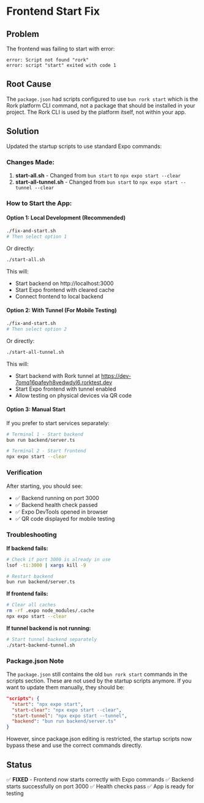 # Frontend Start Fix

## Problem
The frontend was failing to start with error:
```
error: Script not found "rork"
error: script "start" exited with code 1
```

## Root Cause
The `package.json` had scripts configured to use `bun rork start` which is the Rork platform CLI command, not a package that should be installed in your project. The Rork CLI is used by the platform itself, not within your app.

## Solution
Updated the startup scripts to use standard Expo commands:

### Changes Made:
1. **start-all.sh** - Changed from `bun start` to `npx expo start --clear`
2. **start-all-tunnel.sh** - Changed from `bun start` to `npx expo start --tunnel --clear`

### How to Start the App:

#### Option 1: Local Development (Recommended)
```bash
./fix-and-start.sh
# Then select option 1
```

Or directly:
```bash
./start-all.sh
```

This will:
- Start backend on http://localhost:3000
- Start Expo frontend with cleared cache
- Connect frontend to local backend

#### Option 2: With Tunnel (For Mobile Testing)
```bash
./fix-and-start.sh
# Then select option 2
```

Or directly:
```bash
./start-all-tunnel.sh
```

This will:
- Start backend with Rork tunnel at https://dev-7omq16pafeyh8vedwdyl6.rorktest.dev
- Start Expo frontend with tunnel enabled
- Allow testing on physical devices via QR code

#### Option 3: Manual Start
If you prefer to start services separately:

```bash
# Terminal 1 - Start backend
bun run backend/server.ts

# Terminal 2 - Start frontend
npx expo start --clear
```

### Verification
After starting, you should see:
- ✅ Backend running on port 3000
- ✅ Backend health check passed
- ✅ Expo DevTools opened in browser
- ✅ QR code displayed for mobile testing

### Troubleshooting

**If backend fails:**
```bash
# Check if port 3000 is already in use
lsof -ti:3000 | xargs kill -9

# Restart backend
bun run backend/server.ts
```

**If frontend fails:**
```bash
# Clear all caches
rm -rf .expo node_modules/.cache
npx expo start --clear
```

**If tunnel backend is not running:**
```bash
# Start tunnel backend separately
./start-backend-tunnel.sh
```

### Package.json Note
The `package.json` still contains the old `bun rork start` commands in the scripts section. These are not used by the startup scripts anymore. If you want to update them manually, they should be:

```json
"scripts": {
  "start": "npx expo start",
  "start-clear": "npx expo start --clear",
  "start-tunnel": "npx expo start --tunnel",
  "backend": "bun run backend/server.ts"
}
```

However, since package.json editing is restricted, the startup scripts now bypass these and use the correct commands directly.

## Status
✅ **FIXED** - Frontend now starts correctly with Expo commands
✅ Backend starts successfully on port 3000
✅ Health checks pass
✅ App is ready for testing
